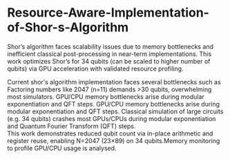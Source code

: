 # Resource-Aware-Implementation-of-Shor-s-Algorithm
Shor’s algorithm faces scalability issues due to memory bottlenecks and inefficient classical post-processing in near-term implementations. This work optimizes Shor’s for 34 qubits (can be scaled to higher number of qubits) via GPU acceleration with validated resource profiling.

Current shor's algorithm implementation faces several bottlenecks such as Factoring numbers like 2047 (n=11) demands >30 qubits, overwhelming most simulators. GPU/CPU memory bottlenecks arise during modular exponentiation and QFT steps. GPU/CPU memory bottlenecks arise during modular exponentiation and QFT steps. Classical simulation of large circuits (e.g. 34 qubits) crashes most GPUs/CPUs during modular exponentiation and Quantum Fourier Transform (QFT) steps.  
This work demonstrates reduced qubit count via in-place arithmetic and register reuse, enabling N=2047 (23×89) on 34 qubits.Memory monitoring to profile GPU/CPU usage is analysed.

